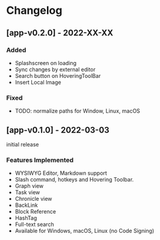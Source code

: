 # Changelog

## [app-v0.2.0] - 2022-XX-XX

### Added
- Splashscreen on loading  
- Sync changes by external editor  
- Search button on HoveringToolBar  
- Insert Local Image  

### Fixed
- TODO: normalize paths for Window, Linux, macOS

## [app-v0.1.0] - 2022-03-03

initial release

### Features Implemented

- WYSIWYG Editor, Markdown support  
- Slash command, hotkeys and Hovering Toolbar.   
- Graph view 
- Task view  
- Chronicle view 
- BackLink   
- Block Reference  
- HashTag 
- Full-text search 
- Available for Windows, macOS, Linux (no Code Signing)
